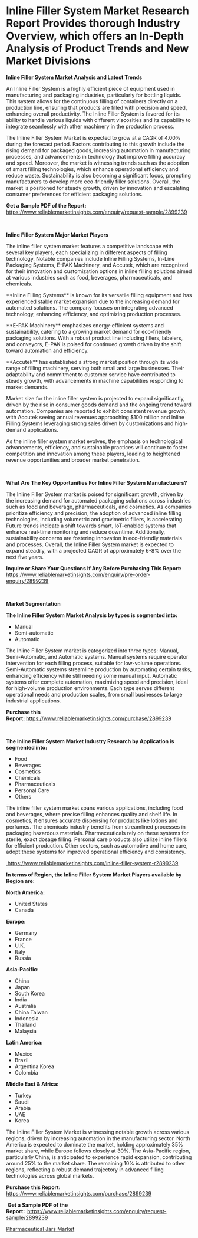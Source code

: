 <p><h1>Inline Filler System Market Research Report Provides thorough Industry Overview, which offers an In-Depth Analysis of Product Trends and New Market Divisions</h1></p><p><strong>Inline Filler System Market Analysis and Latest Trends</strong></p>
<p><p>An Inline Filler System is a highly efficient piece of equipment used in manufacturing and packaging industries, particularly for bottling liquids. This system allows for the continuous filling of containers directly on a production line, ensuring that products are filled with precision and speed, enhancing overall productivity. The Inline Filler System is favored for its ability to handle various liquids with different viscosities and its capability to integrate seamlessly with other machinery in the production process.</p><p>The Inline Filler System Market is expected to grow at a CAGR of 4.00% during the forecast period. Factors contributing to this growth include the rising demand for packaged goods, increasing automation in manufacturing processes, and advancements in technology that improve filling accuracy and speed. Moreover, the market is witnessing trends such as the adoption of smart filling technologies, which enhance operational efficiency and reduce waste. Sustainability is also becoming a significant focus, prompting manufacturers to develop more eco-friendly filler solutions. Overall, the market is positioned for steady growth, driven by innovation and escalating consumer preferences for efficient packaging solutions.</p></p>
<p><strong>Get a Sample PDF of the Report:&nbsp;</strong> <a href="https://www.reliablemarketinsights.com/enquiry/request-sample/2899239?utm_campaign=2252&utm_medium=2&utm_source=Github&utm_content=ia&utm_term=15032025&utm_id=inline-filler-system">https://www.reliablemarketinsights.com/enquiry/request-sample/2899239</a></p>
<p>&nbsp;</p>
<p><strong>Inline Filler System Major Market Players</strong></p>
<p><p>The inline filler system market features a competitive landscape with several key players, each specializing in different aspects of filling technology. Notable companies include Inline Filling Systems, In-Line Packaging Systems, E-PAK Machinery, and Accutek, which are recognized for their innovation and customization options in inline filling solutions aimed at various industries such as food, beverages, pharmaceuticals, and chemicals.</p><p>**Inline Filling Systems** is known for its versatile filling equipment and has experienced stable market expansion due to the increasing demand for automated solutions. The company focuses on integrating advanced technology, enhancing efficiency, and optimizing production processes.</p><p>**E-PAK Machinery** emphasizes energy-efficient systems and sustainability, catering to a growing market demand for eco-friendly packaging solutions. With a robust product line including fillers, labelers, and conveyors, E-PAK is poised for continued growth driven by the shift toward automation and efficiency.</p><p>**Accutek** has established a strong market position through its wide range of filling machinery, serving both small and large businesses. Their adaptability and commitment to customer service have contributed to steady growth, with advancements in machine capabilities responding to market demands.</p><p>Market size for the inline filler system is projected to expand significantly, driven by the rise in consumer goods demand and the ongoing trend toward automation. Companies are reported to exhibit consistent revenue growth, with Accutek seeing annual revenues approaching $100 million and Inline Filling Systems leveraging strong sales driven by customizations and high-demand applications.</p><p>As the inline filler system market evolves, the emphasis on technological advancements, efficiency, and sustainable practices will continue to foster competition and innovation among these players, leading to heightened revenue opportunities and broader market penetration.</p></p>
<p>&nbsp;</p>
<p><strong>What Are The Key Opportunities For Inline Filler System Manufacturers?</strong></p>
<p><p>The Inline Filler System market is poised for significant growth, driven by the increasing demand for automated packaging solutions across industries such as food and beverage, pharmaceuticals, and cosmetics. As companies prioritize efficiency and precision, the adoption of advanced inline filling technologies, including volumetric and gravimetric fillers, is accelerating. Future trends indicate a shift towards smart, IoT-enabled systems that enhance real-time monitoring and reduce downtime. Additionally, sustainability concerns are fostering innovation in eco-friendly materials and processes. Overall, the Inline Filler System market is expected to expand steadily, with a projected CAGR of approximately 6-8% over the next five years.</p></p>
<p><strong>Inquire or Share Your Questions If Any Before Purchasing This Report:</strong> <a href="https://www.reliablemarketinsights.com/enquiry/pre-order-enquiry/2899239?utm_campaign=2252&utm_medium=2&utm_source=Github&utm_content=ia&utm_term=15032025&utm_id=inline-filler-system">https://www.reliablemarketinsights.com/enquiry/pre-order-enquiry/2899239</a></p>
<p>&nbsp;</p>
<p><strong>Market Segmentation</strong></p>
<p><strong>The Inline Filler System Market Analysis by types is segmented into:</strong></p>
<p><ul><li>Manual</li><li>Semi-automatic</li><li>Automatic</li></ul></p>
<p><p>The Inline Filler System market is categorized into three types: Manual, Semi-Automatic, and Automatic systems. Manual systems require operator intervention for each filling process, suitable for low-volume operations. Semi-Automatic systems streamline production by automating certain tasks, enhancing efficiency while still needing some manual input. Automatic systems offer complete automation, maximizing speed and precision, ideal for high-volume production environments. Each type serves different operational needs and production scales, from small businesses to large industrial applications.</p></p>
<p><strong>Purchase this Report:&nbsp;</strong><a href="https://www.reliablemarketinsights.com/purchase/2899239?utm_campaign=2252&utm_medium=2&utm_source=Github&utm_content=ia&utm_term=15032025&utm_id=inline-filler-system">https://www.reliablemarketinsights.com/purchase/2899239</a></p>
<p>&nbsp;</p>
<p><strong>The Inline Filler System Market Industry Research by Application is segmented into:</strong></p>
<p><ul><li>Food</li><li>Beverages</li><li>Cosmetics</li><li>Chemicals</li><li>Pharmaceuticals</li><li>Personal Care</li><li>Others</li></ul></p>
<p><p>The inline filler system market spans various applications, including food and beverages, where precise filling enhances quality and shelf life. In cosmetics, it ensures accurate dispensing for products like lotions and perfumes. The chemicals industry benefits from streamlined processes in packaging hazardous materials. Pharmaceuticals rely on these systems for sterile, exact dosage filling. Personal care products also utilize inline fillers for efficient production. Other sectors, such as automotive and home care, adopt these systems for improved operational efficiency and consistency.</p></p>
<p><a href="https://www.reliablemarketinsights.com/inline-filler-system-r2899239?utm_campaign=2252&utm_medium=2&utm_source=Github&utm_content=ia&utm_term=15032025&utm_id=inline-filler-system">&nbsp;https://www.reliablemarketinsights.com/inline-filler-system-r2899239</a></p>
<p><strong>In terms of Region, the Inline Filler System Market Players available by Region are:</strong></p>
<p>
    <p> <strong> North America: </strong>
        <ul>
            <li>United States</li>
            <li>Canada</li>
        </ul>
        </p> 
    <p> <strong> Europe: </strong>
        <ul>
            <li>Germany</li>
            <li>France</li>
            <li>U.K.</li>
            <li>Italy</li>
            <li>Russia</li>
        </ul>
        </p> 
    <p> <strong> Asia-Pacific: </strong>
        <ul>
            <li>China</li>
            <li>Japan</li>
            <li>South Korea</li>
            <li>India</li>
            <li>Australia</li>
            <li>China Taiwan</li>
            <li>Indonesia</li>
            <li>Thailand</li>
            <li>Malaysia</li>
        </ul>
        </p> 
    <p> <strong> Latin America: </strong>
        <ul>
            <li>Mexico</li>
            <li>Brazil</li>
            <li>Argentina Korea</li>
            <li>Colombia</li>
        </ul>
        </p> 
    <p> <strong> Middle East & Africa: </strong>
        <ul>
            <li>Turkey</li>
            <li>Saudi</li>
            <li>Arabia</li>
            <li>UAE</li>
            <li>Korea</li>
        </ul>
    </p>
    </p>
<p><p>The Inline Filler System Market is witnessing notable growth across various regions, driven by increasing automation in the manufacturing sector. North America is expected to dominate the market, holding approximately 35% market share, while Europe follows closely at 30%. The Asia-Pacific region, particularly China, is anticipated to experience rapid expansion, contributing around 25% to the market share. The remaining 10% is attributed to other regions, reflecting a robust demand trajectory in advanced filling technologies across global markets.</p></p>
<p><strong>Purchase this Report: </strong><a href="https://www.reliablemarketinsights.com/purchase/2899239?utm_campaign=2252&utm_medium=2&utm_source=Github&utm_content=ia&utm_term=15032025&utm_id=inline-filler-system">https://www.reliablemarketinsights.com/purchase/2899239</a></p>
<p>&nbsp;<strong>Get a Sample PDF of the Report:&nbsp;&nbsp;</strong><a href="https://www.reliablemarketinsights.com/enquiry/request-sample/2899239?utm_campaign=2252&utm_medium=2&utm_source=Github&utm_content=ia&utm_term=15032025&utm_id=inline-filler-system">https://www.reliablemarketinsights.com/enquiry/request-sample/2899239</a></p>
<p><strong></strong></p>
<p><p><a href="https://github.com/DianaWilson796/Market-Research-Report-List-1/blob/main/pharmaceutical-jars-market.md?utm_campaign=2252&utm_medium=2&utm_source=Github&utm_content=ia&utm_term=15032025&utm_id=inline-filler-system">Pharmaceutical Jars Market</a></p></p>